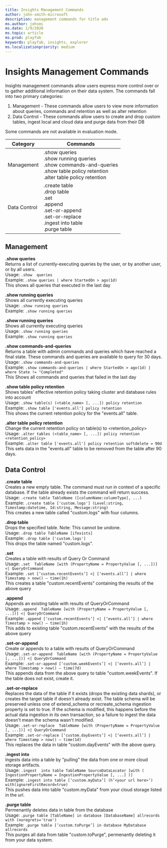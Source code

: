 ```yaml
---
title: Insights Management Commands
author: john-smith-microsoft
description: management commands for title adx
ms.author: johsmi
ms.date: 1/9/2020    
ms.topic: article
ms.prod: playfab
keywords: playfab, insights, explorer
ms.localizationpriority: medium
---
```


# Insights Management Commands
Insights management commands allow users express more control over or to gather additional information on their data system. The commands fall into two primary categories:
1. Management - These commands allow users to view more information about queries, commands and retention as well as alter retention
2. Data Control - These commands allow users to create and drop custom tables, ingest local and cloud data and purge data from their DB

Some commands are not available in evaluation mode.

| Category     | Commands                                                                                                                              |
|--------------|---------------------------------------------------------------------------------------------------------------------------------------|
| Management   | .show queries<br>.show running queries<br>.show commands-and-queries<br>.show table policy retention<br>.alter table policy retention |
| Data Control | .create table<br>.drop table<br>.set<br>.append<br>.set-or-append<br>.set-or-replace<br>.ingest into table<br>.purge table            |

## Management
**.show queries**<br>
Returns a list of currently-executing queries by the user, or by another user, or by all users.<br>
Usage: `.show  queries`<br>
Example: `.show queries | where StartedOn > ago(1d)`<br>
This shows all queries that executed in the last day<br>

**.show running queries**<br>
Shows all currently executing queries<br>
Usage: `.show running queries`<br>
Example: `.show running queries`<br>

**.show running queries**<br>
Shows all currently executing queries<br>
Usage: `.show running queries`<br>
Example: `.show running queries`<br>

**.show commands-and-queries**<br>
Returns a table with admin commands and queries which have reached a final state. These commands and queries are available to query for 30 days.<br>
Usage: `.show commands-and-queries`<br>
Example: `.show commands-and-queries | where StartedOn > ago(1d) | where State != "Completed"`<br>
This Shows all commands and queries that failed in the last day<br>

**.show table policy retention**<br>
Shows tables' effective retention policy taking cluster and database rules into account<br>
Usage: `.show table(s) (<table_name> [, ...]) policy retention`<br>
Example: `.show table ['events.all'] policy retention`<br>
This shows the current retention policy for the "events.all" table.


**.alter table policy retention**<br>
Change the current retention policy on table(s) to <retention_policy><br>
Usage: `.alter tables (<table_name> [, ...]) policy retention <retention_policy>`<br>
Example: `.alter table ['events.all'] policy retention softdelete = 90d`<br>
This sets data in the "events.all" table to be removed from the table after 90 days.

## Data Control
**.create table**<br>
Creates a new empty table. The command must run in context of a specific database. If the table already exists the command will return success.<br>
Usage: `.create table TableName ([columnName:columnType], ...)`<br>
Example: `.create table ['custom.logs'] (Level:string, Timestamp:datetime, Id:string, Message:string)`<br>
This creates a new table called "custom.logs" with four columns.

**.drop table**<br>
Drops the specified table. Note: This cannot be undone.<br>
Usage: `.drop table TableName [ifexists]`<br>
Example: `.drop table ['custom.logs']`<br>
This drops the table named "custom.logs".

**.set**<br>
Creates a table with results of Query Or Command<br>
Usage: `.set  TableName [with (PropertyName = PropertyValue [, ...])] <| QueryOrCommand`<br>
Example: `.set [‘custom.recentEvents’] <| [‘events.all’] | where Timestamp > now() – time(1h)`<br>
This creates a table "custom.recentEvents" containing the results of the above query

**.append**<br>
Appends an existing table with results of QueryOrCommand<br>
Usage: `.append  TableName [with (PropertyName = PropertyValue [, ...])] <| QueryOrCommand`<br>
Example: `.append [‘custom.recentEvents’] <| [‘events.all’] | where Timestamp > now() – time(1h)`<br>
This adds to existing table "custom.recentEvents" with the results of the above query

**.set-or-append**<br>
Create or appends to a table with results of QueryOrCommand<br>
Usage: `.set-or-append  TableName [with (PropertyName = PropertyValue [, ...])] <| QueryOrCommand`<br>
Example: `.set-or-append [‘custom.weekEvents’] <| [‘events.all’] | where Timestamp > now() – time(7d)`<br>
This appends data from the above query to table "custom.weekEvents". If the table does not exist, create it.

**.set-or-replace**<br>
Replaces the data of the table if it exists (drops the existing data shards), or creates the target table if doesn't already exist. The table schema will be preserved unless one of extend_schema or recreate_schema ingestion property is set to true. If the schema is modified, this happens before the actual data ingestion in its own transaction, so a failure to ingest the data doesn't mean the schema wasn't modified.<br>
Usage: `.set-or-replace  TableName [with (PropertyName = PropertyValue [, ...])] <| QueryOrCommand`<br>
Example: `.set-or-replace [‘custom.dayEvents’] <| [‘events.all’] | where Timestamp > now() – time(1d)`<br>
This replaces the data in table "custom.dayEvents" with the above query.

**.ingest into**<br>
Ingests data into a table by "pulling" the data from one or more cloud storage artifacts. <br>
Usage: `.ingest  into table TableName SourceDataLocator [with ( IngestionPropertyName = IngestionPropertyValue [, ...] )]`<br>
Example: `.ingest into table [‘custom.myData’] (h’<your url here>’) with(ignoreFirstRecord=true)`<br>
This pushes data into table "custom.myData" from your cloud storage listed in the url.

**.purge table**<br>
Permenantly deletes data in table from the database<br>
Usage: `.purge table [TableName] in database [DatabaseName] allrecords with (noregrets='true')`<br>
Example: `.purge table [‘custom.toPurge’] in database MyDatabase allrecords`<br>
This purges all data from table "custom.toPurge", permenantly deleting it from your data system.